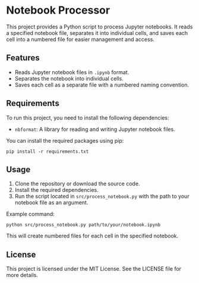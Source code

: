 # Notebook Processor

This project provides a Python script to process Jupyter notebooks. It reads a specified notebook file, separates it into individual cells, and saves each cell into a numbered file for easier management and access.

## Features

- Reads Jupyter notebook files in `.ipynb` format.
- Separates the notebook into individual cells.
- Saves each cell as a separate file with a numbered naming convention.

## Requirements

To run this project, you need to install the following dependencies:

- `nbformat`: A library for reading and writing Jupyter notebook files.

You can install the required packages using pip:

```
pip install -r requirements.txt
```

## Usage

1. Clone the repository or download the source code.
2. Install the required dependencies.
3. Run the script located in `src/process_notebook.py` with the path to your notebook file as an argument.

Example command:

```
python src/process_notebook.py path/to/your/notebook.ipynb
```

This will create numbered files for each cell in the specified notebook.

## License

This project is licensed under the MIT License. See the LICENSE file for more details.